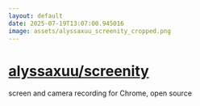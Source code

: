 ```yaml
---
layout: default
date: 2025-07-19T13:07:00.945016
image: assets/alyssaxuu_screenity_cropped.png
---
```


# [alyssaxuu/screenity](https://github.com/alyssaxuu/screenity)

screen and camera recording for Chrome, open source
